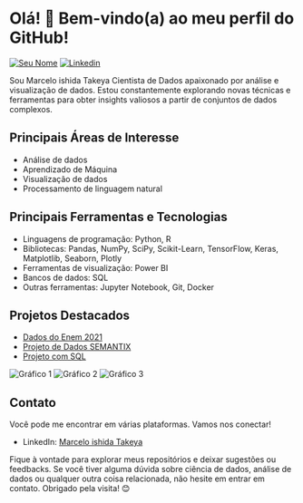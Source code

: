 
# Olá! 👋 Bem-vindo(a) ao meu perfil do GitHub!

[![Seu Nome](https://img.shields.io/badge/SeuNome-Cientista%20de%20Dados-brightgreen)](https://seu-site.com)
[![Linkedin](https://img.shields.io/badge/Linkedin-SeuNome-blue)](https://www.linkedin.com/in/seu-nome)


Sou Marcelo ishida Takeya Cientista de Dados apaixonado por análise e visualização de dados. Estou constantemente explorando novas técnicas e ferramentas para obter insights valiosos a partir de conjuntos de dados complexos.

## Principais Áreas de Interesse

- Análise de dados
- Aprendizado de Máquina
- Visualização de dados
- Processamento de linguagem natural

## Principais Ferramentas e Tecnologias

- Linguagens de programação: Python, R
- Bibliotecas: Pandas, NumPy, SciPy, Scikit-Learn, TensorFlow, Keras, Matplotlib, Seaborn, Plotly
- Ferramentas de visualização: Power BI
- Bancos de dados: SQL
- Outras ferramentas: Jupyter Notebook, Git, Docker

## Projetos Destacados

- [Dados do Enem 2021 ](https://github.com/Mjapo/DadosEnem)
- [Projeto de Dados SEMANTIX ](https://github.com/Mjapo/ProjetoDados)
- [Projeto com SQL ](https://github.com/Mjapo/ProjetoCreditoSql)


![Gráfico 1](https://github.com/SeuNome/SeuNome/blob/main/animated_chart_1.gif)
![Gráfico 2](https://github.com/SeuNome/SeuNome/blob/main/animated_chart_2.gif)
![Gráfico 3](https://github.com/SeuNome/SeuNome/blob/main/animated_chart_3.gif)




## Contato

Você pode me encontrar em várias plataformas. Vamos nos conectar!

- LinkedIn: [Marcelo ishida Takeya](https://www.linkedin.com/in/marcelo-ishida-takeya-a8213897/)

Fique à vontade para explorar meus repositórios e deixar sugestões ou feedbacks. Se você tiver alguma dúvida sobre ciência de dados, análise de dados ou qualquer outra coisa relacionada, não hesite em entrar em contato. Obrigado pela visita! 😊
